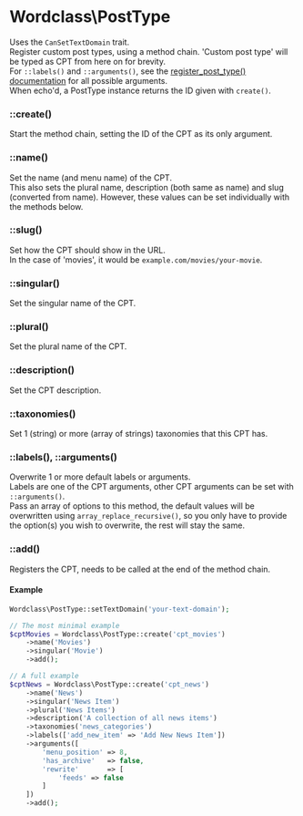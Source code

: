 # Wordclass\PostType
Uses the `CanSetTextDomain` trait.  
Register custom post types, using a method chain. 'Custom post type' will be typed as CPT from here on for brevity.  
For `::labels()` and `::arguments()`, see the [register_post_type() documentation](https://codex.wordpress.org/Function_Reference/register_post_type#Parameters) for all possible arguments.  
When echo'd, a PostType instance returns the ID given with `create()`.

### ::create()
Start the method chain, setting the ID of the CPT as its only argument.

### ::name()
Set the name (and menu name) of the CPT.  
This also sets the plural name, description (both same as name) and slug (converted from name). However, these values can be set individually with the methods below.

### ::slug()
Set how the CPT should show in the URL.  
In the case of 'movies', it would be `example.com/movies/your-movie`.

### ::singular()
Set the singular name of the CPT.

### ::plural()
Set the plural name of the CPT.

### ::description()
Set the CPT description.

### ::taxonomies()
Set 1 (string) or more (array of strings) taxonomies that this CPT has.

### ::labels(), ::arguments()
Overwrite 1 or more default labels or arguments.  
Labels are one of the CPT arguments, other CPT arguments can be set with `::arguments()`.  
Pass an array of options to this method, the default values will be overwritten using `array_replace_recursive()`, so you only have to provide the option(s) you wish to overwrite, the rest will stay the same.

### ::add()
Registers the CPT, needs to be called at the end of the method chain.

#### Example
```php
Wordclass\PostType::setTextDomain('your-text-domain');

// The most minimal example
$cptMovies = Wordclass\PostType::create('cpt_movies')
    ->name('Movies')
    ->singular('Movie')
    ->add();

// A full example
$cptNews = Wordclass\PostType::create('cpt_news')
    ->name('News')
    ->singular('News Item')
    ->plural('News Items')
    ->description('A collection of all news items')
    ->taxonomies('news_categories')
    ->labels(['add_new_item' => 'Add New News Item'])
    ->arguments([
        'menu_position' => 8,
        'has_archive'   => false,
        'rewrite'       => [
            'feeds' => false
        ]
    ])
    ->add();
```
